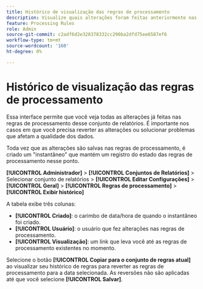 ```yaml
---
title: Histórico de visualização das regras de processamento
description: Visualize quais alterações foram feitas anteriormente nas regras de processamento.
feature: Processing Rules
role: Admin
source-git-commit: c2adf6d2e328378332cc290ba2dfd75ee6587ef6
workflow-type: tm+mt
source-wordcount: '160'
ht-degree: 0%

---
```


# Histórico de visualização das regras de processamento

Essa interface permite que você veja todas as alterações já feitas nas regras de processamento desse conjunto de relatórios. É importante nos casos em que você precisa reverter as alterações ou solucionar problemas que afetam a qualidade dos dados.

Toda vez que as alterações são salvas nas regras de processamento, é criado um &quot;instantâneo&quot; que mantém um registro do estado das regras de processamento nesse ponto.

**[!UICONTROL Administrador]** > **[!UICONTROL Conjuntos de Relatórios]** > Selecionar conjunto de relatórios > **[!UICONTROL Editar Configurações]** > **[!UICONTROL Geral]** > **[!UICONTROL Regras de processamento]** > **[!UICONTROL Exibir histórico]**

A tabela exibe três colunas:

* **[!UICONTROL Criado]**: o carimbo de data/hora de quando o instantâneo foi criado.
* **[!UICONTROL Usuário]**: o usuário que fez alterações nas regras de processamento.
* **[!UICONTROL Visualização]**: um link que leva você até as regras de processamento existentes no momento.

Selecione o botão **[!UICONTROL Copiar para o conjunto de regras atual]** ao visualizar seu histórico de regras para reverter as regras de processamento para a data selecionada. As reversões não são aplicadas até que você selecione **[!UICONTROL Salvar]**.
